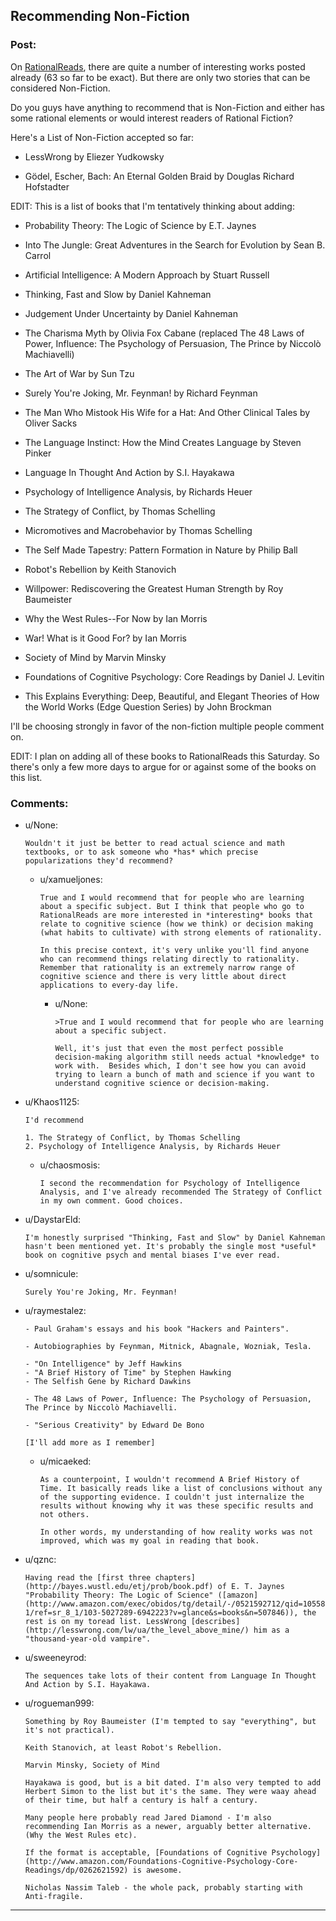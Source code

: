 ## Recommending Non-Fiction

### Post:

On [RationalReads](http://rationalreads.com/#/), there are quite a number of interesting works posted already (63 so far to be exact). But there are only two stories that can be considered Non-Fiction.

Do you guys have anything to recommend that is Non-Fiction and either has some rational elements or would interest readers of Rational Fiction?

Here's a List of Non-Fiction accepted so far:

* LessWrong by Eliezer Yudkowsky

* Gödel, Escher, Bach: An Eternal Golden Braid by Douglas Richard Hofstadter

EDIT: This is a list of books that I'm tentatively thinking about adding:

* Probability Theory: The Logic of Science by E.T. Jaynes

* Into The Jungle: Great Adventures in the Search for Evolution by Sean B. Carrol

* Artificial Intelligence: A Modern Approach by Stuart Russell

* Thinking, Fast and Slow by Daniel Kahneman

* Judgement Under Uncertainty by Daniel Kahneman

* The Charisma Myth by Olivia Fox Cabane
(replaced The 48 Laws of Power, Influence: The Psychology of Persuasion, The Prince by Niccolò Machiavelli)

* The Art of War by Sun Tzu

* Surely You're Joking, Mr. Feynman! by Richard Feynman

* The Man Who Mistook His Wife for a Hat: And Other Clinical Tales by Oliver Sacks

* The Language Instinct: How the Mind Creates Language by Steven Pinker

* Language In Thought And Action by S.I. Hayakawa

* Psychology of Intelligence Analysis, by Richards Heuer

* The Strategy of Conflict, by Thomas Schelling

* Micromotives and Macrobehavior by Thomas Schelling

* The Self Made Tapestry: Pattern Formation in Nature by Philip Ball

* Robot's Rebellion by Keith Stanovich

* Willpower: Rediscovering the Greatest Human Strength by Roy Baumeister

* Why the West Rules--For Now by Ian Morris

* War! What is it Good For? by Ian Morris

* Society of Mind by Marvin Minsky

* Foundations of Cognitive Psychology: Core Readings by Daniel J. Levitin

* This Explains Everything: Deep, Beautiful, and Elegant Theories of How the World Works (Edge Question Series) by John Brockman

I'll be choosing strongly in favor of the non-fiction multiple people comment on.

EDIT: I plan on adding all of these books to RationalReads this Saturday. So there's only a few more days to argue for or against some of the books on this list.

### Comments:

- u/None:
  ```
  Wouldn't it just be better to read actual science and math textbooks, or to ask someone who *has* which precise popularizations they'd recommend?
  ```

  - u/xamueljones:
    ```
    True and I would recommend that for people who are learning about a specific subject. But I think that people who go to RationalReads are more interested in *interesting* books that relate to cognitive science (how we think) or decision making (what habits to cultivate) with strong elements of rationality.

    In this precise context, it's very unlike you'll find anyone who can recommend things relating directly to rationality. Remember that rationality is an extremely narrow range of cognitive science and there is very little about direct applications to every-day life.
    ```

    - u/None:
      ```
      >True and I would recommend that for people who are learning about a specific subject.

      Well, it's just that even the most perfect possible decision-making algorithm still needs actual *knowledge* to work with.  Besides which, I don't see how you can avoid trying to learn a bunch of math and science if you want to understand cognitive science or decision-making.
      ```

- u/Khaos1125:
  ```
  I'd recommend

  1. The Strategy of Conflict, by Thomas Schelling
  2. Psychology of Intelligence Analysis, by Richards Heuer
  ```

  - u/chaosmosis:
    ```
    I second the recommendation for Psychology of Intelligence Analysis, and I've already recommended The Strategy of Conflict in my own comment. Good choices.
    ```

- u/DaystarEld:
  ```
  I'm honestly surprised "Thinking, Fast and Slow" by Daniel Kahneman hasn't been mentioned yet. It's probably the single most *useful* book on cognitive psych and mental biases I've ever read.
  ```

- u/somnicule:
  ```
  Surely You're Joking, Mr. Feynman!
  ```

- u/raymestalez:
  ```
  - Paul Graham's essays and his book "Hackers and Painters".

  - Autobiographies by Feynman, Mitnick, Abagnale, Wozniak, Tesla.

  - "On Intelligence" by Jeff Hawkins
  - "A Brief History of Time" by Stephen Hawking
  - The Selfish Gene by Richard Dawkins

  - The 48 Laws of Power, Influence: The Psychology of Persuasion, The Prince by Niccolò Machiavelli.

  - "Serious Creativity" by Edward De Bono 

  [I'll add more as I remember]
  ```

  - u/micaeked:
    ```
    As a counterpoint, I wouldn't recommend A Brief History of Time. It basically reads like a list of conclusions without any of the supporting evidence. I couldn't just internalize the results without knowing why it was these specific results and not others. 

    In other words, my understanding of how reality works was not improved, which was my goal in reading that book.
    ```

- u/qznc:
  ```
  Having read the [first three chapters](http://bayes.wustl.edu/etj/prob/book.pdf) of E. T. Jaynes "Probability Theory: The Logic of Science" ([amazon](http://www.amazon.com/exec/obidos/tg/detail/-/0521592712/qid=1055853130/sr=8-1/ref=sr_8_1/103-5027289-6942223?v=glance&s=books&n=507846)), the rest is on my toread list. LessWrong [describes](http://lesswrong.com/lw/ua/the_level_above_mine/) him as a "thousand-year-old vampire".
  ```

- u/sweeneyrod:
  ```
  The sequences take lots of their content from Language In Thought And Action by S.I. Hayakawa.
  ```

- u/rogueman999:
  ```
  Something by Roy Baumeister (I'm tempted to say "everything", but it's not practical). 

  Keith Stanovich, at least Robot's Rebellion. 

  Marvin Minsky, Society of Mind

  Hayakawa is good, but is a bit dated. I'm also very tempted to add Herbert Simon to the list but it's the same. They were waay ahead of their time, but half a century is half a century. 

  Many people here probably read Jared Diamond - I'm also recommending Ian Morris as a newer, arguably better alternative. (Why the West Rules etc).

  If the format is acceptable, [Foundations of Cognitive Psychology](http://www.amazon.com/Foundations-Cognitive-Psychology-Core-Readings/dp/0262621592) is awesome.

  Nicholas Nassim Taleb - the whole pack, probably starting with Anti-fragile.
  ```

---


